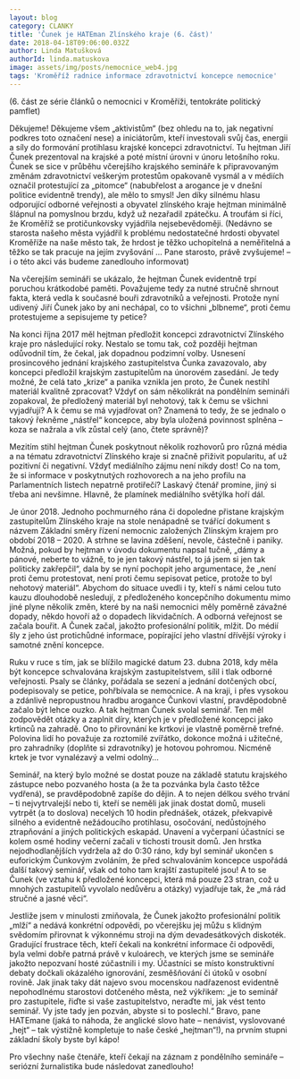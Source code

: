 ```yaml
---
layout: blog
category: CLANKY
title: 'Čunek je HATEman Zlínského kraje (6. část)'
date: 2018-04-18T09:06:00.032Z
author: Linda Matušková
authorId: linda.matuskova
image: assets/img/posts/nemocnice_web4.jpg
tags: 'Kroměříž radnice informace zdravotnictví koncepce nemocnice'
---
```


(6. část ze série článků o nemocnici v Kroměříži, tentokráte politický pamflet)

Děkujeme! Děkujeme všem „aktivistům“ (bez ohledu na to, jak negativní podkres toto označení nese) a iniciátorům, kteří investovali svůj čas, energii a síly do formování protihlasu krajské koncepci zdravotnictví. Tu hejtman Jiří Čunek prezentoval na krajské a poté místní úrovni v únoru letošního roku. Čunek se sice v průběhu včerejšího krajského semináře k připravovaným změnám zdravotnictví veškerým protestům opakovaně vysmál a v médiích označil protestující za „pitomce“ (nabubřelost a arogance je v dnešní politice evidentně trendy), ale mělo to smysl! Jen díky silnému hlasu odporující odborné veřejnosti a obyvatel zlínského kraje hejtman minimálně šlápnul na pomyslnou brzdu, když už nezařadil zpátečku. A troufám si říci, že Kroměříž se protičunkovsky vyjádřila nejsebevědoměji. (Nedávno se starosta našeho města vyjádřil k problému nedostatečné hrdosti obyvatel Kroměříže na naše město tak, že hrdost je těžko uchopitelná a neměřitelná a těžko se tak pracuje na jejím zvyšování … Pane starosto, právě zvyšujeme! – i o této akci vás budeme zanedlouho informovat)

Na včerejším semináři se ukázalo, že hejtman Čunek evidentně trpí poruchou krátkodobé paměti. Považujeme tedy za nutné stručně shrnout fakta, která vedla k současné bouři zdravotníků a veřejnosti. Protože nyní udivený Jiří Čunek jako by ani nechápal, co to všichni „blbneme“, proti čemu protestujeme a sepisujeme ty petice? 

Na konci října 2017 měl hejtman předložit koncepci zdravotnictví Zlínského kraje pro následující roky. Nestalo se tomu tak, což později hejtman odůvodnil tím, že čekal, jak dopadnou podzimní volby. Usnesení prosincového jednání krajského zastupitelstva Čunka zavazovalo, aby koncepci předložil krajským zastupitelům na únorovém zasedání. Je tedy možné, že celá tato „krize“ a panika vznikla jen proto, že Čunek nestihl materiál kvalitně zpracovat? Vždyť on sám několikrát na pondělním semináři zopakoval, že předložený materiál byl nehotový, tak k čemu se všichni vyjadřují? A k čemu se má vyjadřovat on? Znamená to tedy, že se jednalo o takový řekněme „nástřel“ koncepce, aby byla uložená povinnost splněna – koza se nažrala a vlk zůstal celý (ano, čtete správně)?

Mezitím stihl hejtman Čunek poskytnout několik rozhovorů pro různá média a na tématu zdravotnictví Zlínského kraje si značně přiživit popularitu, ať už pozitivní či negativní. Vždyť mediálního zájmu není nikdy dost! Co na tom, že si informace v poskytnutých rozhovorech a na jeho profilu na Parlamentních listech nepatrně protiřečí? Laskavý čtenář promine, jiný si třeba ani nevšimne. Hlavně, že plamínek mediálního světýlka hoří dál.

Je únor 2018. Jednoho pochmurného rána či dopoledne přistane krajským zastupitelům Zlínského kraje na stole nenápadně se tvářící dokument s názvem Základní směry řízení nemocnic založených Zlínským krajem pro období 2018 – 2020. A strhne se lavina zděšení, nevole, částečně i paniky. Možná, pokud by hejtman v úvodu dokumentu napsal tučně, „dámy a pánové, neberte to vážně, to je jen takový nástřel, to já jsem si jen tak politicky zakřepčil“, dala by se nyní pochopit jeho argumentace, že „není proti čemu protestovat, není proti čemu sepisovat petice, protože to byl nehotový materiál“. Abychom do situace uvedli i ty, kteří s námi celou tuto kauzu dlouhodobě nesledují, z předloženého koncepčního dokumentu mimo jiné plyne několik změn, které by na naši nemocnici měly poměrně závažné dopady, někdo hovoří až o dopadech likvidačních. A odborná veřejnost se začala bouřit. A Čunek začal, jakožto profesionální politik, mlžit. Do médií šly z jeho úst protichůdné informace, popírající jeho vlastní dřívější výroky i samotné znění koncepce. 

Ruku v ruce s tím, jak se blížilo magické datum 23. dubna 2018, kdy měla být koncepce schvalována krajským zastupitelstvem, sílil i tlak odborné veřejnosti. Psaly se články, pořádala se sezení a jednání dotčených obcí, podepisovaly se petice, pohřbívala se nemocnice. A na kraji, i přes vysokou a zdánlivě nepropustnou hradbu arogance Čunkovi vlastní, pravděpodobně začalo být lehce ouzko. A tak hejtman Čunek svolal seminář. Ten měl zodpovědět otázky a zaplnit díry, kterých je v předložené koncepci jako krtinců na zahradě. Ono to přirovnání ke krtkovi je vlastně poměrně trefné. Polovina lidí ho považuje za roztomilé zvířátko, dokonce možná i užitečné, pro zahradníky (doplňte si zdravotníky) je hotovou pohromou. Nicméně krtek je tvor vynalézavý a velmi odolný…

Seminář, na který bylo možné se dostat pouze na základě statutu krajského zástupce nebo pozvaného hosta (a že ta pozvánka byla často těžce vydřená), se pravděpodobně zapíše do dějin. A to nejen délkou svého trvání – ti nejvytrvalejší nebo ti, kteří se neměli jak jinak dostat domů, museli vytrpět (a to doslova) necelých 10 hodin přednášek, otázek, překvapivě silného a evidentně nežádoucího protihlasu, osočování, nedůstojného ztrapňování a jiných politických eskapád. Unavení a vyčerpaní účastníci se kolem osmé hodiny večerní začali v tichosti trousit domů. Jen hrstka nejodhodlanějších vydržela až do 0:30 ráno, kdy byl seminář ukončen s euforickým Čunkovým zvoláním, že před schvalováním koncepce uspořádá další takový seminář, však od toho tam krajští zastupitelé jsou! A to se Čunek (ve vztahu k předložené koncepci, která má pouze 23 stran, což u mnohých zastupitelů vyvolalo nedůvěru a otázky) vyjadřuje tak, že „má rád stručné a jasné věci“.

Jestliže jsem v minulosti zmiňovala, že Čunek jakožto profesionální politik „mlží“ a nedává konkrétní odpovědi, po včerejšku jej můžu s klidným svědomím přirovnat k výkonnému stroji na dým devadesátkových diskoték. Gradující frustrace těch, kteří čekali na konkrétní informace či odpovědi, byla velmi dobře patrná právě v kuloárech, ve kterých jsme se semináře jakožto nepozvaní hosté zúčastnili i my. Účastníci se místo konstruktivní debaty dočkali okázalého ignorování, zesměšňování či útoků v osobní rovině. Jak jinak taky dát najevo svou mocenskou nadřazenost evidentně nepohodlnému starostovi dotčeného města, než výkřikem: „je to seminář pro zastupitele, řiďte si vaše zastupitelstvo, neraďte mi, jak vést tento seminář. Vy jste tady jen pozván, abyste si to poslechl.“ Bravo, pane HATEmane (jaká to náhoda, že anglické slovo hate – nenávist, vyslovované „hejt“ – tak výstižně kompletuje to naše české „hejtman“!), na prvním stupni základní školy byste byl kápo!

Pro všechny naše čtenáře, kteří čekají na záznam z pondělního semináře – seriózní žurnalistika bude následovat zanedlouho!

